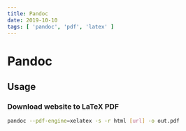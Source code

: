 ```yaml
---
title: Pandoc
date: 2019-10-10
tags: [ 'pandoc', 'pdf', 'latex' ]
---
```


# Pandoc

## Usage

### Download website to LaTeX PDF

```bash
pandoc --pdf-engine=xelatex -s -r html [url] -o out.pdf
```
